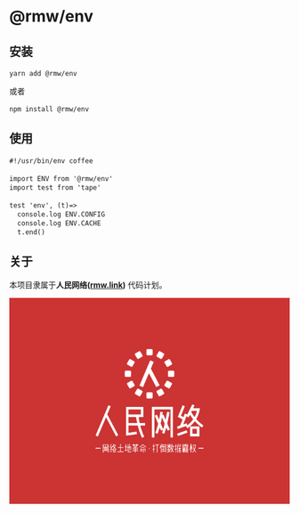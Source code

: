<!-- 本文件由 ./readme.make.md 自动生成，请不要直接修改此文件 -->

# @rmw/env

##  安装

```
yarn add @rmw/env
```

或者

```
npm install @rmw/env
```

## 使用

```
#!/usr/bin/env coffee

import ENV from '@rmw/env'
import test from 'tape'

test 'env', (t)=>
  console.log ENV.CONFIG
  console.log ENV.CACHE
  t.end()

```

## 关于

本项目隶属于**人民网络([rmw.link](//rmw.link))** 代码计划。

![人民网络](https://raw.githubusercontent.com/rmw-link/logo/master/rmw.red.bg.svg)
